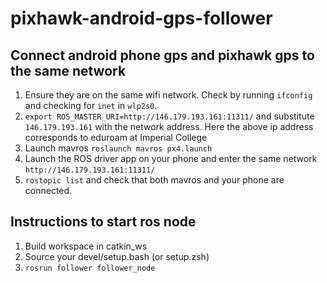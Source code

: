 # pixhawk-android-gps-follower
## Connect android phone gps and pixhawk gps to the same network
1. Ensure they are on the same wifi network. Check by running `ifconfig` and checking for `inet` in `wlp2s0`.
2. `export ROS_MASTER_URI=http://146.179.193.161:11311/` and substitute `146.179.193.161` with the network address. Here the above ip address corresponds to eduroam at Imperial College
3. Launch mavros `roslaunch mavros px4.launch`
4. Launch the ROS driver app on your phone and enter the same network `http://146.179.193.161:11311/`
5. `rostopic list` and check that both mavros and your phone are connected. 

## Instructions to start ros node
1. Build workspace in catkin_ws
2. Source your devel/setup.bash (or setup.zsh)
3. `rosrun follower follower_node`